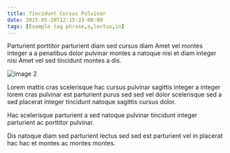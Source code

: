 ```yaml
---
title: Tincidunt Cursus Pulvinar
date: 2015-05-20T12:15:23-00:00
tags: [Example tag phrase,a,lectus,in]
---
```


Parturient porttitor parturient diam sed cursus diam Amet vel montes
integer a a penatibus dolor pulvinar montes a natoque nisi et diam
integer nisi Amet vel sed tincidunt montes a dis.

<!--more-->

![image 2](/images/image-02.jpg)

Lorem mattis cras scelerisque hac cursus pulvinar sagittis integer a
integer lorem cras pulvinar est parturient purus sed sed vel dolor
scelerisque sed a sed placerat integer tincidunt natoque sagittis
cursus dolor.

Hac scelerisque parturient a sed natoque pulvinar tincidunt integer
parturient ac porttitor pulvinar.

Dis natoque diam sed parturient lectus sed sed est parturient vel in
placerat hac hac et montes ac montes montes.

